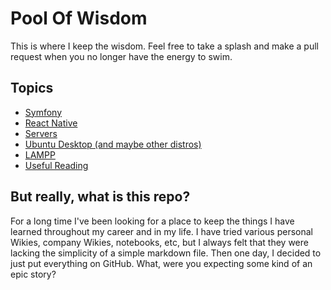 # Pool Of Wisdom

This is where I keep the wisdom. Feel free to take a splash and make a pull request 
when you no longer have the energy to swim.

## Topics

* [Symfony](symfony/index.md)
* [React Native](react-native/index.md)
* [Servers](servers/index.md)
* [Ubuntu Desktop (and maybe other distros)](linux/index.md)
* [LAMPP](lampp/index.md)
* [Useful Reading](reads.md)

## But really, what is this repo?

For a long time I've been looking for a place to keep the things I have learned 
throughout my career and in my life. I have tried various personal Wikies, 
company Wikies, notebooks, etc, but I always felt that they were lacking the 
simplicity of a simple markdown file. Then one day, I decided to just put everything 
on GitHub. What, were you expecting some kind of an epic story?

